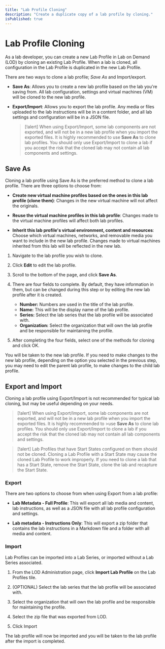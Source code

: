 ```yaml
---
title: "Lab Profile Cloning"
description: "Create a duplicate copy of a lab profile by cloning."
isPublished: true
---
```


# Lab Profile Cloning 

As a lab developer, you can create a new Lab Profile in Lab on Demand (LOD) by cloning an existing Lab Profile. When a lab is cloned, all configuration in the Lab Profile is duplicated in the new Lab Profile. 

There are two ways to clone a lab profile;  _Save As_ and Import/export. 

- **Save As**: Allows you to create a new lab profile based on the lab you're saving from. All lab configuration, settings and virtual machines (VM) will be cloned to the new lab profile.

- **Export/Import**: Allows you to export the lab profile. Any media or files uploaded to the lab instructions will be in a content folder, and all lab settings and configuration will be in a JSON file. 

    >[!alert] When using Export/Import, some lab components are not exported, and will not be in a new lab profile when you import the exported files. It is highly recommended to use **Save As** to clone lab profiles. You should only use Export/Import to clone a lab if you accept the risk that the cloned lab may not contain all lab components and settings.

## Save As

Cloning a lab profile using Save As is the preferred method to clone a lab profile. There are three options to choose from: 

- **Create new virtual machine profiles based on the ones in this lab profile (clone them)**: Changes in the new virtual machine will not affect the originals. 

- **Reuse the virtual machine profiles in this lab profile**: Changes made to the virtual machine profiles will affect both lab profiles. 

- **Inherit this lab profile's virtual environment, content and resources**: Choose which virtual machines, networks, and removable media you want to include in the new lab profile. Changes made to virtual machines inherited from this lab will be reflected in the new lab. 

1. Navigate to the lab profile you wish to clone. 

1. Click **Edit** to edit the lab profile. 

1. Scroll to the bottom of the page, and click **Save As**. 

1. There are four fields to complete. By default, they have information in them, but can be changed during this step or by editing the new lab profile after it is created. 

    - **Number:** Numbers are used in the title of the lab profile. 
    - **Name:** This will be the display name of the lab profile.
    - **Series:** Select the lab series that the lab profile will be associated    with.
    - **Organization:** Select the organization that will own the lab profile and be responsible for maintaining the profile. 

1. After completing the four fields, select one of the methods for cloning and click OK. 

You will be taken to the new lab profile. If you need to make changes to the new lab profile, depending on the option you selected in the previous step, you may need to edit the parent lab profile, to make changes to the child lab profile. 

## Export and Import

Cloning a lab profile using Export/Import is not recommended for typical lab cloning, but may be useful depending on your needs. 

>[!alert] When using Export/Import, some lab components are not exported, and will not be in a new lab profile when you import the exported files. It is highly recommended to >use **Save As** to clone lab profiles. You should only use Export/Import to clone a lab if you accept the risk that the cloned lab may not contain all lab components and settings.

>[!alert] Lab Profiles that have Start States configured on them should not be cloned. Cloning a Lab Profile with a Start State may cause the cloned Lab Profile to work improperly. If you need to clone a lab that has a Start State, remove the Start State, clone the lab and recapture the Start State. 

### Export

There are two options to choose from when using Export from a lab profile: 

- **Lab Metadata - Full Profile**: This will export all lab media and content, lab instructions, as well as a JSON file with all lab profile configuration and settings. 

- **Lab metadata - Instructions Only**: This will export a zip folder that contains the lab instructions in a Markdown file and a folder with all media and content. 

### Import

Lab Profiles can be imported into a Lab Series, or imported without a Lab Series associated. 

1. From the LOD Administration page, click **Import Lab Profile** on the Lab Profiles tile. 

1. (OPTIONAL) Select the lab series that the lab profile will be associated with.

1. Select the organization that will own the lab profile and be responsible for maintaining the profile. 

1. Select the zip file that was exported from LOD. 

1. Click Import

The lab profile will now be imported and you will be taken to the lab profile after the import is completed. 














